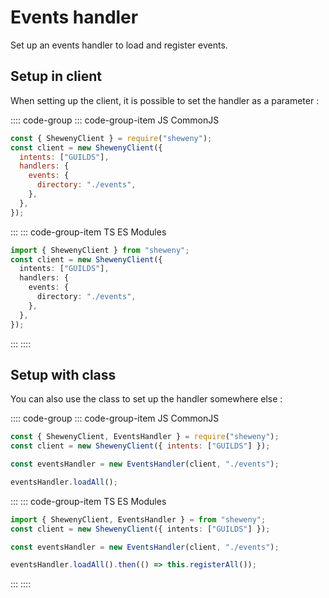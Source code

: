# Events handler

Set up an events handler to load and register events.

## Setup in client

When setting up the client, it is possible to set the handler as a parameter :

:::: code-group
::: code-group-item JS CommonJS

```js
const { ShewenyClient } = require("sheweny");
const client = new ShewenyClient({
  intents: ["GUILDS"],
  handlers: {
    events: {
      directory: "./events",
    },
  },
});
```

:::
::: code-group-item TS ES Modules

```ts
import { ShewenyClient } from "sheweny";
const client = new ShewenyClient({
  intents: ["GUILDS"],
  handlers: {
    events: {
      directory: "./events",
    },
  },
});
```

:::
::::

## Setup with class

You can also use the class to set up the handler somewhere else :

:::: code-group
::: code-group-item JS CommonJS

```js
const { ShewenyClient, EventsHandler } = require("sheweny");
const client = new ShewenyClient({ intents: ["GUILDS"] });

const eventsHandler = new EventsHandler(client, "./events");

eventsHandler.loadAll();
```

:::
::: code-group-item TS ES Modules

```ts
import { ShewenyClient, EventsHandler } = from "sheweny";
const client = new ShewenyClient({ intents: ["GUILDS"] });

const eventsHandler = new EventsHandler(client, "./events");

eventsHandler.loadAll().then(() => this.registerAll());
```

:::
::::
